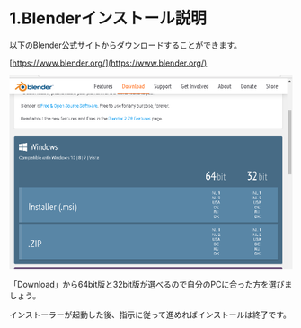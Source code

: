 # 1.Blenderインストール説明

以下のBlender公式サイトからダウンロードすることができます。

[https://www.blender.org/](https://www.blender.org/)

![](/assets/in_1.png)

「Download」から64bit版と32bit版が選べるので自分のPCに合った方を選びましょう。

インストーラーが起動した後、指示に従って進めればインストールは終了です。

